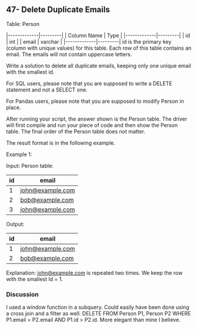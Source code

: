 ## 47- Delete Duplicate Emails

Table: Person

|-------------|---------|
| Column Name | Type    |
|-------------|---------|
| id          | int     |
| email       | varchar |
|-------------|---------|
id is the primary key (column with unique values) for this table.
Each row of this table contains an email. The emails will not contain uppercase letters.
 

Write a solution to delete all duplicate emails, keeping only one unique email with the smallest id.

For SQL users, please note that you are supposed to write a DELETE statement and not a SELECT one.

For Pandas users, please note that you are supposed to modify Person in place.

After running your script, the answer shown is the Person table. The driver will first compile and run your piece of code and then show the Person table. The final order of the Person table does not matter.

The result format is in the following example.

Example 1:

Input: 
Person table:

| id | email            |
|----|------------------|
| 1  | john@example.com |
| 2  | bob@example.com  |
| 3  | john@example.com |

Output: 

| id | email            |
|----|------------------|
| 1  | john@example.com |
| 2  | bob@example.com  |

Explanation: john@example.com is repeated two times. We keep the row with the smallest Id = 1.

### Discussion
I used a window function in a subquery. Could easily have been done using a cross join and a filter as well.
DELETE FROM Person P1, Person P2 WHERE P1.email = P2.email AND P1.id > P2.id.
More elegant than mine I believe.